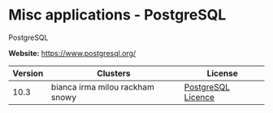 # Misc applications - PostgreSQL

PostgreSQL



**Website:** <https://www.postgresql.org/>

| Version | Clusters | License |
| ------- | -------- | ------- |
| 10.3 | bianca irma milou rackham snowy | [PostgreSQL Licence](https://opensource.org/licenses/postgresql) |
